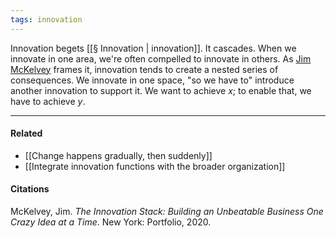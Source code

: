 ```yaml
---
tags: innovation
---
```


Innovation begets [[§ Innovation | innovation]]. It cascades. When we innovate in one area, we're often compelled to innovate in others. As [Jim McKelvey](https://publish.obsidian.md/mobydiction/McKelvey+-+The+Innovation+Stack) frames it, innovation tends to create a nested series of consequences. We innovate in one space, "so we have to" introduce another innovation to support it. We want to achieve _x_; to enable that, we have to achieve _y_.

---

#### Related

- [[Change happens gradually, then suddenly]]
- [[Integrate innovation functions with the broader organization]]

#### Citations

McKelvey, Jim. _The Innovation Stack: Building an Unbeatable Business One Crazy Idea at a Time_. New York: Portfolio, 2020.
